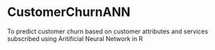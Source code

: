 # CustomerChurnANN
 To predict customer churn based on customer attributes and services subscribed using Aritificial Neural Network in R
